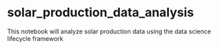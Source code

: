 # solar_production_data_analysis
This notebook will analyze solar production data using the data science lifecycle framework
